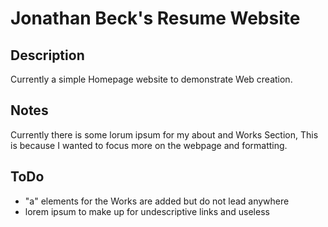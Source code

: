 # Jonathan Beck's Resume Website

## Description
Currently a simple Homepage website to demonstrate Web creation.

## Notes
Currently there is some lorum ipsum for my about and Works Section, This is because I wanted to focus more on the webpage and formatting.

## ToDo
- "a" elements for the Works are added but do not lead anywhere
- lorem ipsum to make up for undescriptive links and useless
